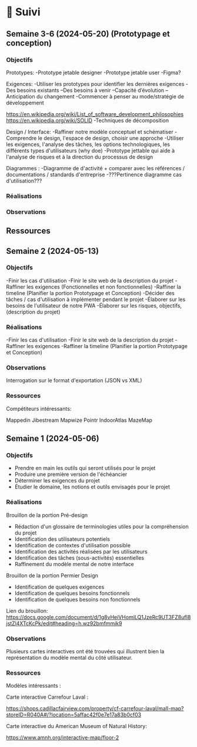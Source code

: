 # 📅 Suivi

<!-- ## Semaine 15 (2024-08-12)

### Objectifs

### Réalisations

### Observations

### Ressources

## Semaine 14 (2024-08-05)

### Objectifs

### Réalisations

### Observations

### Ressources

## Semaine 13 (2024-07-29)

### Objectifs

### Réalisations

### Observations

### Ressources

## Semaine 12 (2024-07-22)

### Objectifs

### Réalisations

### Observations

### Ressources

## Semaine 11 (2024-07-15)

### Objectifs

### Réalisations

### Observations

### Ressources

## Semaine 10 (2024-07-08)

### Objectifs

### Réalisations

### Observations

### Ressources

## Semaine 9 (2024-07-01)

### Objectifs

### Réalisations

### Observations

### Ressources

## Semaine 8 (2024-06-24)

### Objectifs

### Réalisations

### Observations

### Ressources

## Semaine 7 (2024-06-17)

### Objectifs


-Diagramme de séquence + comparer avec les références / documentations / standards d'entreprise 
-Diagramme de classe
### Réalisations

### Observations

### Ressources






## Semaine 6 (2024-06-10)

### Objectifs

### Réalisations

### Observations

### Ressources

## Semaine 5 (2024-06-03)

### Objectifs

### Réalisations

### Observations

### Ressources

## Semaine 4 (2024-05-27)

### Objectifs

### Réalisations

### Observations

### Ressources-->


## Semaine 3-6 (2024-05-20) (Prototypage et conception)

### Objectifs


Prototypes:
-Prototype jetable designer
-Prototype jetable user
-Figma?

Exigences:
-Utiliser les prototypes pour identifier les dernières exigences
-Des besoins existants
–Des besoins à venir
–Capacité d’évolution 
–Anticipation du changement
-Commencer à penser au mode/stratégie de développement 


https://en.wikipedia.org/wiki/List_of_software_development_philosophies
https://en.wikipedia.org/wiki/SOLID
-Techniques de décomposition

Design / Interface:
-Raffiner notre modèle conceptuel et schématiser
-Comprendre le design, l'espace de design, choisir une approche
-Utiliser les exigences, l'analyse des tâches, les options technologiques, les différents types d'utilisateurs (why doe)
-Prototype jettable qui aide à l'analyse de risques et à la direction du processus de design


Diagrammes : 
-Diagramme de d'activité + comparer avec les références / documentations / standards d'entreprise 
-???Pertinence diagramme cas d'utilisation???


### Réalisations

### Observations

## Ressources ­




## Semaine 2 (2024-05-13)

### Objectifs
-Finir les cas d'utilisation
-Finir le site web de la description du projet
-Raffiner les exigences (Fonctionnelles et non fonctionnelles)
-Raffiner la timeline (Planifier la portion Prototypage et Conception)
-Décider des tâches / cas d'utilisation à implémenter pendant le projet
-Élaborer sur les besoins de l'utilisateur de notre PWA
-Élaborer sur les risques, objectifs, (description du projet)
### Réalisations
-Finir les cas d'utilisation
-Finir le site web de la description du projet
-Raffiner les exigences
-Raffiner la timeline (Planifier la portion Prototypage et Conception)
### Observations
Interrogation sur le format d'exportation (JSON vs XML)
### Ressources 

Compétiteurs intéressants:

Mappedin
Jibestream
Mapwize
Pointr
IndoorAtlas
MazeMap


## Semaine 1 (2024-05-06)

### Objectifs

- Prendre en main les outils qui seront utilisés pour le projet
- Produire une première version de l'échéancier
- Déterminer les exigences du projet
- Étudier le domaine, les notions et outils envisagés pour le projet

### Réalisations
Brouillon de la portion Pré-design
- Rédaction d'un glossaire de terminologies utiles pour la compréhension du projet
- Identification des utilisateurs potentiels
- Identification de contextes d'utilisation possible
- Identification des activités réalisées par les utilisateurs
- Identification des tâches (sous-activités) essentielles
- Raffinement du modèle mental de notre interface

Brouillon de la portion Permier Design
- Identification de quelques exigences
- Identification de quelques besoins fonctionnels
- Identification de quelques besoins non fonctionnels

Lien du brouillon:
https://docs.google.com/document/d/1g8vHeiVHomiLQ1JzeRc9UT3FZ8ufI8jstZl4XTcKcPk/edit#heading=h.wz92bmfmmjk9
<!-- Description des tâches accomplies -->

### Observations
Plusieurs cartes interactives ont été trouvées qui illustrent bien la représentation du modèle mental du côté utilisateur.


<!-- Description des observations importantes (ex: remarque ou trouvaille intéressante, difficultés rencontrées) de la semaine -->

### Ressources

Modèles intéressants :

Carte interactive Carrefour Laval :

https://shops.cadillacfairview.com/property/cf-carrefour-laval/mall-map?storeID=R040A#/?location=5affac42f0e7e17a83b0cf03

Carte interactive du American Museum of Natural History:

https://www.amnh.org/interactive-map/floor-2

<!-- Matériels consultés (vidéo, article, documentation, livres)-->



